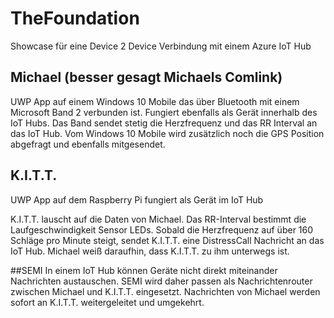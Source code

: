 # TheFoundation
Showcase für eine Device 2 Device Verbindung mit einem Azure IoT Hub

## Michael (besser gesagt Michaels Comlink)
UWP App auf einem Windows 10 Mobile das über Bluetooth mit einem Microsoft Band 2 verbunden ist. Fungiert ebenfalls als Gerät innerhalb des IoT Hubs.
Das Band sendet stetig die Herzfrequenz und das RR Interval an das IoT Hub. Vom Windows 10 Mobile wird zusätzlich noch die GPS Position abgefragt und ebenfalls mitgesendet.

## K.I.T.T.
UWP App auf dem Raspberry Pi fungiert als Gerät im IoT Hub

K.I.T.T. lauscht auf die Daten von Michael. Das RR-Interval bestimmt die Laufgeschwindigkeit Sensor LEDs. Sobald die Herzfrequenz auf über 160 Schläge pro Minute steigt, sendet K.I.T.T. eine DistressCall Nachricht an das IoT Hub.
Michael weiß daraufhin, dass K.I.T.T. zu ihm unterwegs ist.

##SEMI
In einem IoT Hub können Geräte nicht direkt miteinander Nachrichten austauschen. SEMI wird daher passen als Nachrichtenrouter zwischen Michael und K.I.T.T. eingesetzt. Nachrichten von Michael werden sofort an K.I.T.T. weitergeleitet und umgekehrt.


